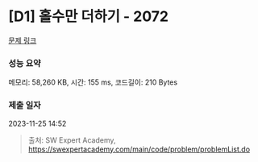# [D1] 홀수만 더하기 - 2072 

[문제 링크](https://swexpertacademy.com/main/code/problem/problemDetail.do?contestProbId=AV5QSEhaA5sDFAUq) 

### 성능 요약

메모리: 58,260 KB, 시간: 155 ms, 코드길이: 210 Bytes

### 제출 일자

2023-11-25 14:52



> 출처: SW Expert Academy, https://swexpertacademy.com/main/code/problem/problemList.do